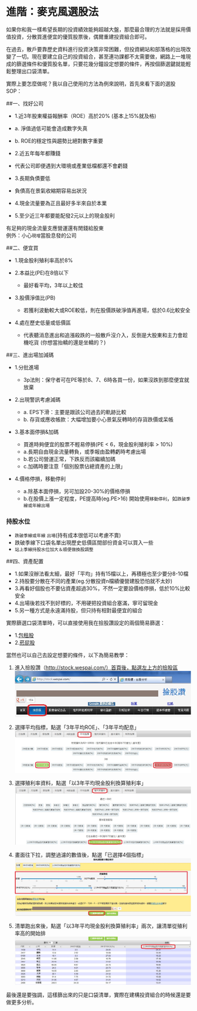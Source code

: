 # 進階：麥克風選股法


如果你和我一樣希望長期的投資績效能夠超越大盤，那麼最合理的方法就是採用價值投資，分散買進便宜的優質股票後，偶爾重建投資組合即可。

在過去，散戶要靠歷史資料進行投資決策非常困難，但投資網站和部落格的出現改變了一切。現在要建立自己的投資組合，甚至連功課都不太需要做，網路上一堆現成的篩選條件和優質股名單，只要花幾分鐘設定想要的條件，再按個篩選鍵就能輕鬆整理出口袋清單。

實際上要怎麼做呢？我以自己使用的方法為例來說明，首先來看下面的選股SOP：

##一、找好公司 

- 1.近3年股東權益報酬率（ROE）高於20% (基本上15%就及格)
 - a. 淨值過低可能會造成數字失真<br>
 - b. ROE的穩定性與趨勢比絕對數字重要<br>


- 2.近五年每年都賺錢
 - 代表公司即便遇到大環境或產業低檔都還不會虧錢


- 3.長期負債要低
 - 負債高在景氣收縮期容易出狀況


- 4.現金流量要為正且最好多半來自於本業
- 5.至少近三年都要能配發2元以上的現金股利

有足夠的現金流量支應營運還有閒錢給股東<br>
例外：小心`現增`當股息發的公司

##二、便宜買

- 1.現金股利殖利率高於8%
- 2.本益比(PE)在8倍以下
    - 最好看平均，3年以上較佳


- 3.股價淨值比(PB) 
    - 若獲利波動較大或ROE較低，則在股價跌破淨值再進場，低於0.6比較安全


- 4.處在歷史低量或低價區
    - 代表聽消息進出和追漲殺跌的一般散戶沒介入，反倒是大股東和主力會趁機吃貨
(你想當抬轎的還是坐轎的？)


##三、進出場加減碼

- 1.分批進場
    - 3p法則：保守者可在PE等於8、7、6時各買一份，如果沒跌到那麼便宜就放棄


- 2.出現警訊考慮減碼
    - a. EPS下滑：主要是跟該公司過去的軌跡比較 <br>
    - b. 存貨或應收帳款：大幅增加要小心景氣反轉時的存貨跌價或呆帳 <br>


- 3.基本面停損&加碼
    - 買進時夠便宜的股票不輕易停損(PE < 6，現金股利殖利率 > 10%) <br>
    - a.長期自由現金流量轉負，或季報由盈轉虧時考慮出場<br>
    - b.若公司營運正常，下跌反而該繼續加碼<br>
    - c.加碼時要注意「個別股票佔總資產的上限」<br>


- 4.價格停損，移動停利
    - a.除基本面停損，另可加設20-30%的價格停損<br>
    - b.在股價上漲一定程度，PE提高時(eg.PE>16) 開始使用`移動停利`，如`跌破季線或年線出場`
    

### 持股水位 
- `跌破季線或年線` `出場`(持有成本很低可以考慮不賣) 
-  跌破季線下口袋名單出現歷史低價區間部份資金可以買入一些
- `站上季線持股水位加大＆順便做換股調整`


##四、資產配置

- 1.如果沒辦法看太細，最好「平均」持有15檔以上，再積極也至少要分8-10檔<br>
- 2.持股要分散在不同的產業(eg.分散投資n檔績優營建股恐怕就不太妙)<br>
- 3.再看好個股也不要佔資產超過30%，不然一定要設價格停損，低於10%比較安全<br>
- 4.出場後若找不到好標的，不用硬把投資組合塞滿，寧可留現金 <br>
- 5.另一種方式是永遠滿持股，但只持有相對最便宜的組合<br>

實際篩選口袋清單時，可以直接使用我在撿股讚設定的兩個簡易篩選：


- 1.[包租股](http://stock.wespai.com/p/5322)
- 2.[菸屁股](http://stock.wespai.com/p/17060)

當然也可以自己去設定想要的條件，以下為簡易教學：


1. 進入撿股讚（http://stock.wespai.com/）首頁後，點選左上方的撿股區
![](images/assets_-LtET6TDCVmUjH1zesyw_-LtMt-8TMDibEfzUSBB2_-LtMt59bdoO9hH6Kgn9O_wespai1.jpg)

2.  選擇平均指標，點選「3年平均ROE」、「3年平均配息」
![](images/assets_-LtET6TDCVmUjH1zesyw_-LtMt9eQuSbgtq-rSEg8_-LtMtWC-gcwZBZGg9S2l_wespai2.jpg)

3. 選擇殖利率資料，點選「以3年平均現金股利換算殖利率」
![](images/assets_-LtET6TDCVmUjH1zesyw_-LtMt9eQuSbgtq-rSEg8_-LtMtaT1oJG-RlhiBnpf_wespai3.jpg)

4. 畫面往下拉，調整過濾的數值後，點選「已選擇4個指標」
![](images/assets_-LtET6TDCVmUjH1zesyw_-LtMt9eQuSbgtq-rSEg8_-LtMtdTGAmspPDS7_uCI_wespai4.jpg)

5. 清單跑出來後，點選「以3年平均現金股利換算殖利率」兩次，讓清單從殖利率高的開始排
![](images/assets_-LtET6TDCVmUjH1zesyw_-LtMt9eQuSbgtq-rSEg8_-LtMtsQG1n49LHNqtzXF_wespai5.jpg)


最後還是要強調，這樣篩出來的只是口袋清單，實際在建構投資組合的時候還是要做更多分析。